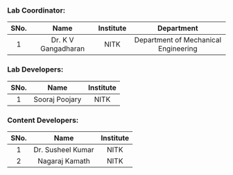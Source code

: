 <!-- Remove all lines above this line before making changes to the file -->

### Lab Coordinator:

| SNo. |        Name         | Institute |              Department              |
| :--: | :-----------------: | :-------: | :----------------------------------: |
|  1   | Dr. K V Gangadharan |   NITK    | Department of Mechanical Engineering |

### Lab Developers:

| SNo. |      Name      | Institute |
| :--: | :------------: | :-------: |
|  1   | Sooraj Poojary |   NITK    |

### Content Developers:

| SNo. |       Name        | Institute |
| :--: | :---------------: | :-------: |
|  1   | Dr. Susheel Kumar |   NITK    |
|  2   |  Nagaraj Kamath   |   NITK    |
